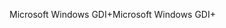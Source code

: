 <span data-ttu-id="2db3c-101">Microsoft Windows GDI+</span><span class="sxs-lookup"><span data-stu-id="2db3c-101">Microsoft Windows GDI+</span></span>